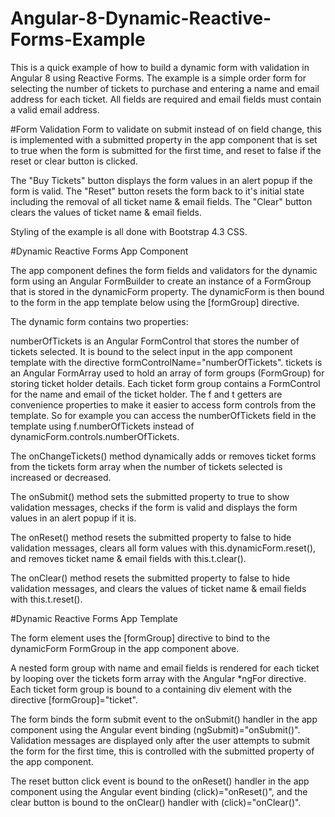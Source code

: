 # Angular-8-Dynamic-Reactive-Forms-Example
This is a quick example of how to build a dynamic form with validation in Angular 8 using Reactive Forms. The example is a simple order form for selecting the number of tickets to purchase and entering a name and email address for each ticket. All fields are required and email fields must contain a valid email address.

#Form Validation
Form to validate on submit instead of on field change, this is implemented with a submitted property in the app component that is set to true when the form is submitted for the first time, and reset to false if the reset or clear button is clicked.

The "Buy Tickets" button displays the form values in an alert popup if the form is valid. The "Reset" button resets the form back to it's initial state including the removal of all ticket name & email fields. The "Clear" button clears the values of ticket name & email fields.

Styling of the example is all done with Bootstrap 4.3 CSS.

#Dynamic Reactive Forms App Component

The app component defines the form fields and validators for the dynamic form using an Angular FormBuilder to create an instance of a FormGroup that is stored in the dynamicForm property. The dynamicForm is then bound to the form in the app template below using the [formGroup] directive.

The dynamic form contains two properties:

numberOfTickets is an Angular FormControl that stores the number of tickets selected. It is bound to the select input in the app component template with the directive formControlName="numberOfTickets".
tickets is an Angular FormArray used to hold an array of form groups (FormGroup) for storing ticket holder details. Each ticket form group contains a FormControl for the name and email of the ticket holder.
The f and t getters are convenience properties to make it easier to access form controls from the template. So for example you can access the numberOfTickets field in the template using f.numberOfTickets instead of dynamicForm.controls.numberOfTickets.

The onChangeTickets() method dynamically adds or removes ticket forms from the tickets form array when the number of tickets selected is increased or decreased.

The onSubmit() method sets the submitted property to true to show validation messages, checks if the form is valid and displays the form values in an alert popup if it is.

The onReset() method resets the submitted property to false to hide validation messages, clears all form values with this.dynamicForm.reset(), and removes ticket name & email fields with this.t.clear().

The onClear() method resets the submitted property to false to hide validation messages, and clears the values of ticket name & email fields with this.t.reset().

#Dynamic Reactive Forms App Template

The form element uses the [formGroup] directive to bind to the dynamicForm FormGroup in the app component above.

A nested form group with name and email fields is rendered for each ticket by looping over the tickets form array with the Angular *ngFor directive. Each ticket form group is bound to a containing div element with the directive [formGroup]="ticket".

The form binds the form submit event to the onSubmit() handler in the app component using the Angular event binding (ngSubmit)="onSubmit()". Validation messages are displayed only after the user attempts to submit the form for the first time, this is controlled with the submitted property of the app component.

The reset button click event is bound to the onReset() handler in the app component using the Angular event binding (click)="onReset()", and the clear button is bound to the onClear() handler with (click)="onClear()".
